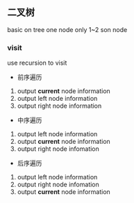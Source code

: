 ##  二叉树
basic on tree
one node only 1~2 son node

###   visit
use recursion to visit

* 前序遍历
1. output **current** node information
2. output left node information
3. output right node information 

* 中序遍历
1. output left node information
2. output **current** node information
3. output right node infomation 

* 后序遍历
1. output left node information
2. output right node infomation 
3. output **current** node information

